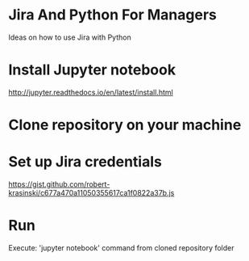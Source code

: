 # Jira And Python For Managers
Ideas on how to use Jira with Python 


# Install Jupyter notebook
http://jupyter.readthedocs.io/en/latest/install.html

# Clone repository on your machine

# Set up Jira credentials
https://gist.github.com/robert-krasinski/c677a470a11050355617ca1f0822a37b.js

# Run
Execute: 'jupyter notebook' command from cloned repository folder
